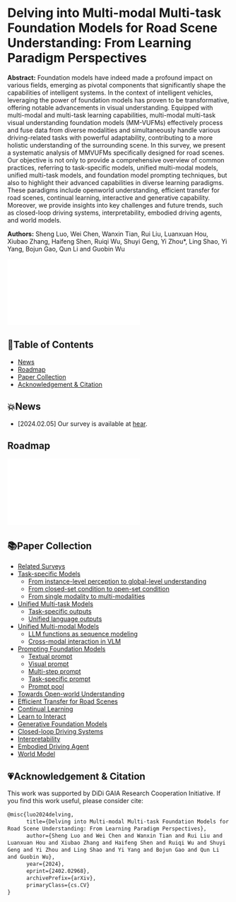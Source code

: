 # Delving into Multi-modal Multi-task Foundation Models for Road Scene Understanding: From Learning Paradigm Perspectives
 **Abstract:** Foundation models have indeed made a profound
impact on various fields, emerging as pivotal components that
significantly shape the capabilities of intelligent systems. In the
context of intelligent vehicles, leveraging the power of foundation
models has proven to be transformative, offering notable advancements in visual understanding. Equipped with multi-modal
and multi-task learning capabilities, multi-modal multi-task visual understanding foundation models (MM-VUFMs) effectively
process and fuse data from diverse modalities and simultaneously
handle various driving-related tasks with powerful adaptability,
contributing to a more holistic understanding of the surrounding
scene. In this survey, we present a systematic analysis of MMVUFMs specifically designed for road scenes. Our objective is not
only to provide a comprehensive overview of common practices,
referring to task-specific models, unified multi-modal models,
unified multi-task models, and foundation model prompting
techniques, but also to highlight their advanced capabilities
in diverse learning paradigms. These paradigms include openworld understanding, efficient transfer for road scenes, continual
learning, interactive and generative capability. Moreover, we
provide insights into key challenges and future trends, such as
closed-loop driving systems, interpretability, embodied driving
agents, and world models.

**Authors:** Sheng Luo, Wei Chen, Wanxin Tian, Rui Liu, Luanxuan Hou, Xiubao Zhang, Haifeng Shen,
Ruiqi Wu, Shuyi Geng, Yi Zhou*, Ling Shao, Yi Yang, Bojun Gao, Qun Li and Guobin Wu

![At a glance of our survey](/assets/at_a_glance.pdf)

## 📖Table of Contents
- [News](#💥news)
- [Roadmap](#roadmap) 
- [Paper Collection](#paper-collection)
- [Acknowledgement & Citation](#acknowledgement--citation)


## 💥News
- [2024.02.05] Our survey is available at [hear](https://arxiv.org/abs/2402.02968).

## Roadmap

![Roadmap](/assets/roadmap.pdf)

## 📚Paper Collection
- [Related Surveys](#papers.md#related-surveys)
- [Task-specific Models](#paper.md#task-specific-models)
  - [From instance-level perception to global-level understanding](#paper.md#from-instance-level-perception-to-global-level-understanding)
  - [From closed-set condition to open-set condition](#paper.md#from-closed-set-condition-to-open-set-condition)
  - [From single modality to multi-modalities](#paper.md#from-single-modality-to-multiple-modalities)
- [Unified Multi-task Models](#paper.md#unified-multi-task-models)
  - [Task-specific outputs](#paper.md#task-specific-outputs)
  - [Unified language outputs](#paper.md#unified-language-outputs)
- [Unified Multi-modal Models](#paper.md#unified-multi-modal-models)
  - [LLM functions as sequence modeling](#paper.md#LLM-functions-as-sequence-modeling)
  - [Cross-modal interaction in VLM](#paper.md#Cross-modal-interaction-in-VLM)
- [Prompting Foundation Models](#paper.md#prompting-foundation-models)
  - [Textual prompt](#paper.md#textual-prompt)
  - [Visual prompt](#paper.md#visual-prompt)
  - [Multi-step prompt](#paper.md#multi-step-prompt)
  - [Task-specific prompt](#paper.md#task-specific-prompt)
  - [Prompt pool](#paper.md#prompt-pool)
- [Towards Open-world Understanding](#paper.md#towards-open-world-understanding)
- [Efficient Transfer for Road Scenes](#paper.md#efficient-transfer-for-road-scenes)
- [Continual Learning](#paper.md#continual-learning)
- [Learn to Interact](#paper.md#learn-to-interact)
- [Generative Foundation Models](#paper.md#generative-foundation-models)
- [Closed-loop Driving Systems](#paper.md#closed-loop-driving-systems)
- [Interpretability](#paper.md#interpretability)
- [Embodied Driving Agent](#paper.md#embodied-driving-agent)
- [World Model](#paper.md#world-model)


## 💗Acknowledgement & Citation
This work was supported by DiDi GAIA Research Cooperation Initiative. If you find this work useful, please consider cite:
```
@misc{luo2024delving,
      title={Delving into Multi-modal Multi-task Foundation Models for Road Scene Understanding: From Learning Paradigm Perspectives}, 
      author={Sheng Luo and Wei Chen and Wanxin Tian and Rui Liu and Luanxuan Hou and Xiubao Zhang and Haifeng Shen and Ruiqi Wu and Shuyi Geng and Yi Zhou and Ling Shao and Yi Yang and Bojun Gao and Qun Li and Guobin Wu},
      year={2024},
      eprint={2402.02968},
      archivePrefix={arXiv},
      primaryClass={cs.CV}
}
```


